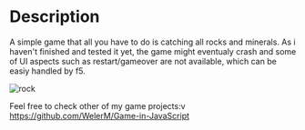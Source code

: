 # Description
  A simple game that all you have to do is catching all rocks and minerals. As i haven't finished and tested it yet,
  the game might eventualy crash and some of UI aspects such as restart/gameover are not available, which can be easiy handled by f5.

![rock](https://user-images.githubusercontent.com/99507279/216047353-8b2ef67e-0f72-4989-b7f5-b735f3d20d90.PNG)



Feel free to check other of my game projects:v https://github.com/WelerM/Game-in-JavaScript
